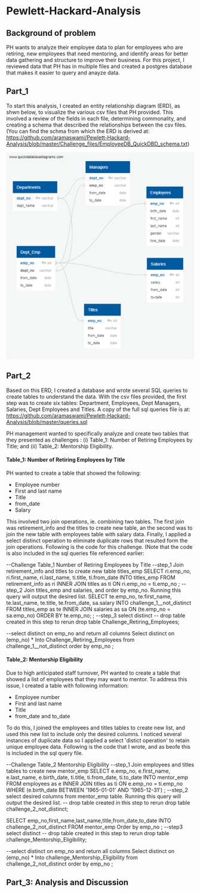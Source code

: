 # Pewlett-Hackard-Analysis

## Background of problem
PH wants to analyze their employee data to plan for employees who are retiring, new employees that need mentoring, and identify areas for better data gathering and structure to improve their business. For this project, I reviewed data that PH has in multiple files and created a postgres database that makes it easier to query and anayze data.

## Part_1
To start this analysis, I created an entity relationship diagram (ERD), as shwn below, to visualize the various csv files that PH provided. This involved a review of the fields in each file, determining commonality, and creating a schema that described the relationships between the csv files. (You can find the schma from which the ERD is derived at: https://github.com/aramaswami/Pewlett-Hackard-Analysis/blob/master/Challenge_files/EmployeeDB_QuickDBD_schema.txt)

  ![](https://github.com/aramaswami/Pewlett-Hackard-Analysis/blob/master/Challenge_files/EmployeeDB%20ERD.png)  
    
    
## Part_2
Based on this ERD, I created a database and wrote several SQL queries to create tables to understand the data. With the csv files provided, the first step was to create six tables: Department, Employees, Dept Managers, Salaries, Dept Employees and Titles. A copy of the full sql queries file is at: https://github.com/aramaswami/Pewlett-Hackard-Analysis/blob/master/queries.sql
  
PH management wanted to specifically analyze and create two tables that they presented as challenges : (i) Table_1: Number of Retiring Employees by Title; and (ii) Table_2: Mentorship Eligibility.
  
#### Table_1: Number of Retiring Employees by Title
PH wanted to create a table that showed the following:  
- Employee number
- First and last name
- Title
- from_date
- Salary

This involved two join operations, ie. combining two tables. The first join was retirement_info and the titles to create new table, an the second was to join the new table with employees table with salary data. Finally, I applied a select distinct operation to eliminate duplicate rows that resulted form the join operations. Following is the code for this challenge. (Note that the code is also included in the sql queries file referenced earlier:
  
--Challenge Table_1 Number of Retiring Employees by Title
--step_1 Join retirement_info and titles to create new table titles_emp 
SELECT ri.emp_no,
	ri.first_name,
	ri.last_name,
	ti.title,
	ti.from_date
INTO titles_emp
FROM retirement_info as ri
INNER JOIN titles as ti
ON ri.emp_no = ti.emp_no
;
--step_2 Join titles_emp and salaries, and order by emp_no. Running this query will output the desired list.
SELECT te.emp_no,
	te.first_name,
	te.last_name,
	te.title,
	te.from_date,
	sa.salary
INTO challenge_1__not_distinct
FROM titles_emp as te
INNER JOIN salaries as sa
ON (te.emp_no = sa.emp_no)
ORDER BY te.emp_no;
;
--step_3 select distinct
-- drop table created in this step to rerun
drop table Challenge_Retiring_Employees;

--select distinct on emp_no and return all columns
Select distinct on (emp_no) *
Into Challenge_Retiring_Employees
from challenge_1__not_distinct
order by emp_no
;
  
  
  
#### Table_2: Mentorship Eligibility
Due to high anticipated staff turnover, PH wanted to create a table that showed a list of employees that they may want to mentor. To address this issue, I created a table with following information:
- Employee number
- First and last name
- Title
- from_date and to_date

To do this, I joined the employees and titles tables to create new list, and used this new list to include only the desired columns. I noticed several instances of duplicate data so I applied a select 'distict operation' to retain unique employee data. Following is the code that I wrote, and as beofe this is included in the sql query file.
  
--Challenge Table_2 Mentorship Eligibility
--step_1 Join employees and titles tables to create new mentor_emp 
SELECT e.emp_no,
	e.first_name,
	e.last_name,
	e.birth_date,
	ti.title,
	ti.from_date,
	ti.to_date
INTO mentor_emp
FROM employees as e
INNER JOIN titles as ti
ON e.emp_no = ti.emp_no
WHERE (e.birth_date BETWEEN '1965-01-01' AND '1965-12-31')
;
--step_2 select desired columns from mentor_emp table. Running this query will output the desired list.
-- drop table created in this step to rerun
drop table challenge_2_not_distinct;

SELECT emp_no,first_name,last_name,title,from_date,to_date
INTO challenge_2_not_distinct
FROM mentor_emp
Order by emp_no
;
--step3 select distinct
-- drop table created in this step to rerun
drop table challenge_Mentorship_Eligibility;

--select distinct on emp_no and return all columns
Select distinct on (emp_no) *
Into challenge_Mentorship_Eligibility
from challenge_2_not_distinct
order by emp_no
;
  
  
## Part_3: Analysis and Discussion









